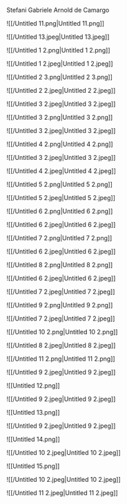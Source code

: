 Stefani Gabriele Arnold de Camargo

![[/Untitled 11.png|Untitled 11.png]]

![[/Untitled 13.jpeg|Untitled 13.jpeg]]

![[/Untitled 1 2.png|Untitled 1 2.png]]

![[/Untitled 1 2.jpeg|Untitled 1 2.jpeg]]

![[/Untitled 2 3.png|Untitled 2 3.png]]

![[/Untitled 2 2.jpeg|Untitled 2 2.jpeg]]

![[/Untitled 3 2.jpeg|Untitled 3 2.jpeg]]

![[/Untitled 3 2.png|Untitled 3 2.png]]

  

![[/Untitled 3 2.jpeg|Untitled 3 2.jpeg]]

![[/Untitled 4 2.png|Untitled 4 2.png]]

![[/Untitled 3 2.jpeg|Untitled 3 2.jpeg]]

![[/Untitled 4 2.jpeg|Untitled 4 2.jpeg]]

![[/Untitled 5 2.png|Untitled 5 2.png]]

![[/Untitled 5 2.jpeg|Untitled 5 2.jpeg]]

![[/Untitled 6 2.png|Untitled 6 2.png]]

![[/Untitled 6 2.jpeg|Untitled 6 2.jpeg]]

![[/Untitled 7 2.png|Untitled 7 2.png]]

![[/Untitled 6 2.jpeg|Untitled 6 2.jpeg]]

![[/Untitled 8 2.png|Untitled 8 2.png]]

![[/Untitled 6 2.jpeg|Untitled 6 2.jpeg]]

![[/Untitled 7 2.jpeg|Untitled 7 2.jpeg]]

![[/Untitled 9 2.png|Untitled 9 2.png]]

![[/Untitled 7 2.jpeg|Untitled 7 2.jpeg]]

![[/Untitled 10 2.png|Untitled 10 2.png]]

![[/Untitled 8 2.jpeg|Untitled 8 2.jpeg]]

![[/Untitled 11 2.png|Untitled 11 2.png]]

![[/Untitled 9 2.jpeg|Untitled 9 2.jpeg]]

![[Untitled 12.png]]

![[/Untitled 9 2.jpeg|Untitled 9 2.jpeg]]

![[Untitled 13.png]]

![[/Untitled 9 2.jpeg|Untitled 9 2.jpeg]]

![[Untitled 14.png]]

![[/Untitled 10 2.jpeg|Untitled 10 2.jpeg]]

![[Untitled 15.png]]

![[/Untitled 10 2.jpeg|Untitled 10 2.jpeg]]

![[/Untitled 11 2.jpeg|Untitled 11 2.jpeg]]